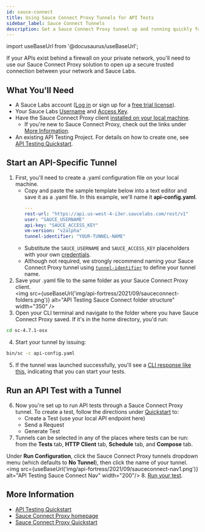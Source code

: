 ```yaml
---
id: sauce-connect
title: Using Sauce Connect Proxy Tunnels for API Tests
sidebar_label: Sauce Connect Tunnels
description: Get a Sauce Connect Proxy tunnel up and running quickly for your API tests.
---
```


import useBaseUrl from '@docusaurus/useBaseUrl';

If your APIs exist behind a firewall on your private network, you'll need to use our Sauce Connect Proxy solution to open up a secure trusted connection between your network and Sauce Labs.

## What You'll Need

* A Sauce Labs account ([Log in](https://accounts.saucelabs.com/am/XUI/#login/) or sign up for a [free trial license](https://saucelabs.com/sign-up)).
* Your Sauce Labs [Username](https://app.saucelabs.com/user-settings) and [Access Key](https://app.saucelabs.com/user-settings).
* Have the Sauce Connect Proxy client [installed on your local machine](/secure-connections/sauce-connect/installation/).
  * If you're new to Sauce Connect Proxy, check out the links under [More Information](#more-information).
* An existing API Testing Project. For details on how to create one, see [API Testing Quickstart](/api-testing/quickstart/).

## Start an API-Specific Tunnel

1. First, you'll need to create a .yaml configuration file on your local machine.
   * Copy and paste the sample template below into a text editor and save it as a .yaml file. In this example, we'll name it **api-config.yaml**.
     ```yaml title="Sample Template: API Config YAML File"
     ---
     rest-url: "https://api.us-west-4-i3er.saucelabs.com/rest/v1"
     user: "SAUCE_USERNAME"
     api-key: "SAUCE_ACCESS_KEY"
     vm-version: "v2alpha"
     tunnel-identifier: "YOUR-TUNNEL-NAME"
     ```
   * Substitute the `SAUCE_USERNAME` and `SAUCE_ACCESS_KEY` placeholders with your own [credentials](https://app.saucelabs.com/user-settings).
   * Although not required, we strongly recommend naming your Sauce Connect Proxy tunnel using [`tunnel-identifier`](/dev/cli/sauce-connect-proxy/#--tunnel-identifier) to define your tunnel name.
2. Save your .yaml file to the same folder as your Sauce Connect Proxy client. <br/>
  <img src={useBaseUrl('img/api-fortress/2021/09/sauceconnect-folders.png')} alt="API Testing Sauce Connect folder structure" width="350" />
3. Open your CLI terminal and navigate to the folder where you have Sauce Connect Proxy saved. If it's in the home directory, you'd run:
  ```bash
  cd sc-4.7.1-osx
  ```
4. Start your tunnel by issuing:
  ```bash
  bin/sc -c api-config.yaml
  ```
5. If the tunnel was launched successfully, you'll see a [CLI response like this](/secure-connections/sauce-connect/quickstart/#verifying-a-tunnel), indicating that you can start your tests.


## Run an API Test with a Tunnel

6. Now you're set up to run API tests through a Sauce Connect Proxy tunnel. To create a test, follow the directions under [Quickstart](/api-testing/quickstart/) to:
   * Create a Test (use your local API endpoint here)
   * Send a Request
   * Generate Test
7. Tunnels can be selected in any of the places where tests can be run: from the **Tests** tab, **HTTP Client** tab, **Schedule** tab, and **Compose** tab.

  Under **Run Configuration**, click the Sauce Connect Proxy tunnels dropdown menu (which defaults to **No Tunnel**), then click the name of your tunnel.<br/><img src={useBaseUrl('img/api-fortress/2021/09/sauceconnect-nav1.png')} alt="API Testing Sauce Connect Nav" width="200"/>
8. [Run your test](/api-testing/quickstart/#run-test).


## More Information

* [API Testing Quickstart](/api-testing/quickstart)
* [Sauce Connect Proxy homepage](/secure-connections/sauce-connect)
* [Sauce Connect Proxy Quickstart](/secure-connections/sauce-connect/quickstart/)
